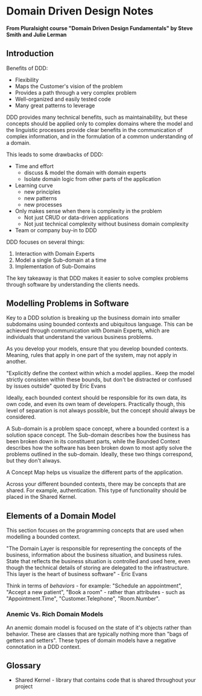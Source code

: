 # Domain Driven Design Notes
#### From Pluralsight course "Domain Driven Design Fundamentals" by Steve Smith and Julie Lerman


## Introduction
Benefits of DDD:
- Flexibility
- Maps the Customer's vision of the problem
- Provides a path through a very complex problem
- Well-organized and easily tested code
- Many great patterns to leverage

DDD provides many technical benefits, such as maintainability, but these concepts should be applied only to complex domains where the model and the linguistic processes provide clear benefits in the communication of complex information, and in the formulation of a common understanding of a domain. 

This leads to some drawbacks of DDD:
- Time and effort
    - discuss & model the domain with domain experts
    - Isolate domain logic from other parts of the application
- Learning curve
    - new principles
    - new patterns
    - new processes
- Only makes sense when there is complexity in the problem
    - Not just CRUD or data-driven applications
    - Not just technical complexity without business domain complexity 
- Team or company buy-in to DDD

DDD focuses on several things:
1. Interaction with Domain Experts
2. Model a single Sub-domain at a time
3. Implementation of Sub-Domains

The key takeaway is that DDD makes it easier to solve complex problems through software by understanding the clients needs. 

## Modelling Problems in Software
Key to a DDD solution is breaking up the business domain into smaller subdomains using bounded contexts and ubiquitous language. This can be achieved through communication with Domain Experts, which are individuals that understand the various business problems. 

As you develop your models, ensure that you develop bounded contexts. Meaning, rules that apply in one part of the system, may not apply in another. 

"Explicitly define the context within which a model applies.. Keep the model strictly consisten within these bounds, but don't be distracted or confused by issues outside"
quoted by Eric Evans

Ideally, each bounded context should be responsible for its own data, its own code, and even its own team of developers. Practically though, this level of separation is not always possible, but the concept should always be considered. 

A Sub-domain is a problem space concept, where a bounded context is a solution space concept. The Sub-domain describes how the business has been broken down in its constituent parts, while the Bounded Context describes how the software has been broken down to most aptly solve the problems outlined in the sub-domain. Ideally, these two things correspond, but they don't always. 

A Concept Map helps us visualize the different parts of the application. 

Across your different bounded contexts, there may be concepts that are shared. For example, authentication. This type of functionality should be placed in the Shared Kernel. 

## Elements of a Domain Model
This section focuses on the programming concepts that are used when modelling a bounded context.

"The Domain Layer is responsible for representing the concepts of the business, information about the business situation, and business rules. State that reflects the business situation is controlled and used here, even though the technical details of storing are delegated to the infrastructure. This layer is the heart of business software" - Eric Evans

Think in terms of *behaviors* - for example: "Schedule an appointment", "Accept a new patient", "Book a room" - rather than attributes - such as "Appointment.Time", "Customer.Telephone", "Room.Number". 

### Anemic Vs. Rich Domain Models
An anemic domain model is focused on the state of it's objects rather than behavior. These are classes that are typically nothing more than "bags of getters and setters". These types of domain models have a negative connotation in a DDD context. 





## Glossary

- Shared Kernel - library that contains code that is shared throughout your project 